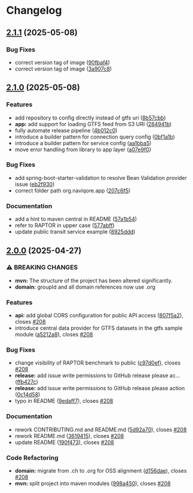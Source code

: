 # Changelog

## [2.1.1](https://github.com/naviqore/public-transit-service/compare/v2.1.0...v2.1.1) (2025-05-08)


### Bug Fixes

* correct version tag of image ([90fbaf4](https://github.com/naviqore/public-transit-service/commit/90fbaf4224cd33fe8341e6ac34c2e6aff13a423b))
* correct version tag of image ([3a907c8](https://github.com/naviqore/public-transit-service/commit/3a907c8f50640beaaa9b3c69356002859309c85c))

## [2.1.0](https://github.com/naviqore/public-transit-service/compare/v2.0.0...v2.1.0) (2025-05-08)


### Features

* add repository to config directly instead of gtfs uri ([8b57cbb](https://github.com/naviqore/public-transit-service/commit/8b57cbbdd39cccb3045a1fa088916e3a22a22881))
* **app:** add support for loading GTFS feed from S3 URI ([284941b](https://github.com/naviqore/public-transit-service/commit/284941b7d26b3d632d6fd2c68bffefba15404139))
* fully automate release pipeline ([4b012c0](https://github.com/naviqore/public-transit-service/commit/4b012c042b84f7255a6db7c2fe61b587fe9f6037))
* introduce a builder pattern for connection query config ([0bf1a1b](https://github.com/naviqore/public-transit-service/commit/0bf1a1b9452a368c2777660575dd1da7a5c8f9e2))
* introduce a builder pattern for service config ([aa1bba5](https://github.com/naviqore/public-transit-service/commit/aa1bba5755994a9a558620b31f980701dd125774))
* move error handling from library to app layer ([a07e9f0](https://github.com/naviqore/public-transit-service/commit/a07e9f0bb3c068085efd0ac6fbb08686751ef843))


### Bug Fixes

* add spring-boot-starter-validation to resolve Bean Validation provider issue ([eb2f930](https://github.com/naviqore/public-transit-service/commit/eb2f930f63000129b498c60a22f70257c1853866))
* correct folder path org.naviqore.app ([207c6f5](https://github.com/naviqore/public-transit-service/commit/207c6f587f474d8f823a2755851d092a53fe9433))


### Documentation

* add a hint to maven central in README ([57a1b54](https://github.com/naviqore/public-transit-service/commit/57a1b543c0cbb9572cf3abb39b38754cb9c95fe4))
* refer to RAPTOR in upper case ([577abff](https://github.com/naviqore/public-transit-service/commit/577abff53bac8e9fa7ba4483177b01f1cc2c2ddf))
* update public transit service example ([8925ddd](https://github.com/naviqore/public-transit-service/commit/8925dddf630f078a777c6787dbd160d16597bdef))

## [2.0.0](https://github.com/naviqore/public-transit-service/compare/v1.2.0...v2.0.0) (2025-04-27)


### ⚠ BREAKING CHANGES

* **mvn:** The structure of the project has been altered significantly.
* **domain:** groupId and all domain references now use .org

### Features

* **api:** add global CORS configuration for public API access ([807f5a2](https://github.com/naviqore/public-transit-service/commit/807f5a2a14769b0091cb53c40ef831d56c7f583c)), closes [#208](https://github.com/naviqore/public-transit-service/issues/208)
* introduce central data provider for GTFS datasets in the gtfs sample module ([a5212a8](https://github.com/naviqore/public-transit-service/commit/a5212a8fd3098801545e844121e3bd5d56a7bb48)), closes [#208](https://github.com/naviqore/public-transit-service/issues/208)


### Bug Fixes

* change visibility of RAPTOR benchmark to public ([c97d0ef](https://github.com/naviqore/public-transit-service/commit/c97d0ef2312e56dea2dcf26b72b4d977b3631a0e)), closes [#208](https://github.com/naviqore/public-transit-service/issues/208)
* **release:** add issue write permissions to GitHub release please ac… ([ffb427c](https://github.com/naviqore/public-transit-service/commit/ffb427c0fd09f5d4bee2e9516bc3b09724dab28a))
* **release:** add issue write permissions to GitHub release please action ([0c14d58](https://github.com/naviqore/public-transit-service/commit/0c14d5841e0876e92477cfb4f0eaa938ea13f970))
* typo in README ([9edaff7](https://github.com/naviqore/public-transit-service/commit/9edaff753854ef33298ebd3ea0d1706b428602c0)), closes [#208](https://github.com/naviqore/public-transit-service/issues/208)


### Documentation

* rework CONTRIBUTING.md and README.md ([5d92a70](https://github.com/naviqore/public-transit-service/commit/5d92a70e17dc00c391bf1efc98b7b7738221e23d)), closes [#208](https://github.com/naviqore/public-transit-service/issues/208)
* rework README.md ([3619415](https://github.com/naviqore/public-transit-service/commit/36194151aadebeee98297738141ee29f809f2573)), closes [#208](https://github.com/naviqore/public-transit-service/issues/208)
* update README ([190f473](https://github.com/naviqore/public-transit-service/commit/190f4739f9110d62066b3bcb27b30235658c0f47)), closes [#208](https://github.com/naviqore/public-transit-service/issues/208)


### Code Refactoring

* **domain:** migrate from .ch to .org for OSS alignment ([d156dae](https://github.com/naviqore/public-transit-service/commit/d156daeaf84025de329b0ee13bf85a5b0a5d4409)), closes [#208](https://github.com/naviqore/public-transit-service/issues/208)
* **mvn:** split project into maven modules ([998a450](https://github.com/naviqore/public-transit-service/commit/998a45025cfa2442ddf88164337c89cd9f7c8b9d)), closes [#208](https://github.com/naviqore/public-transit-service/issues/208)
